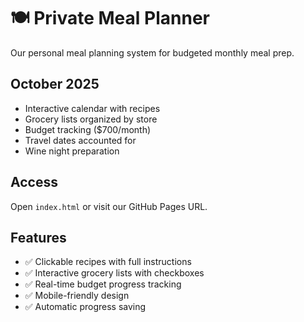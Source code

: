 # 🍽️ Private Meal Planner

Our personal meal planning system for budgeted monthly meal prep.

## October 2025
- Interactive calendar with recipes
- Grocery lists organized by store
- Budget tracking ($700/month)
- Travel dates accounted for
- Wine night preparation

## Access
Open `index.html` or visit our GitHub Pages URL.

## Features
- ✅ Clickable recipes with full instructions
- ✅ Interactive grocery lists with checkboxes
- ✅ Real-time budget progress tracking
- ✅ Mobile-friendly design
- ✅ Automatic progress saving
